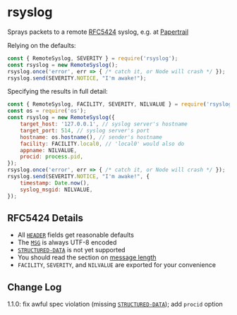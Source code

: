# rsyslog

Sprays packets to a remote [RFC5424] syslog, e.g. at [Papertrail]

[Papertrail]: https://papertrailapp.com
[RFC5424]: https://tools.ietf.org/html/rfc5424

Relying on the defaults:

```js
const { RemoteSyslog, SEVERITY } = require('rsyslog');
const rsyslog = new RemoteSyslog();
rsyslog.once('error', err => { /* catch it, or Node will crash */ });
rsyslog.send(SEVERITY.NOTICE, "I'm awake!");
```

Specifying the results in full detail:

```js
const { RemoteSyslog, FACILITY, SEVERITY, NILVALUE } = require('rsyslog');
const os = require('os');
const rsyslog = new RemoteSyslog({
    target_host: '127.0.0.1', // syslog server's hostname
    target_port: 514, // syslog server's port
    hostname: os.hostname(), // sender's hostname
    facility: FACILITY.local0, // 'local0' would also do
    appname: NILVALUE,
    procid: process.pid,
});
rsyslog.once('error', err => { /* catch it, or Node will crash */ });
rsyslog.send(SEVERITY.NOTICE, "I'm awake!", {
    timestamp: Date.now(),
    syslog_msgid: NILVALUE,
});
```

## RFC5424 Details

* All [`HEADER`][HEADER] fields get reasonable defaults
* The [`MSG`][MSG] is always UTF-8 encoded
* [`STRUCTURED-DATA`][SD] is not yet supported
* You should read the section on [message length][ML]
* `FACILITY`, `SEVERITY`, and `NILVALUE` are exported for your convenience

[HEADER]: https://tools.ietf.org/html/rfc5424#section-6.2
[SD]: https://tools.ietf.org/html/rfc5424#section-6.3
[MSG]: https://tools.ietf.org/html/rfc5424#section-6.4
[ML]: https://tools.ietf.org/html/rfc5424#section-6.1

## Change Log

1.1.0: fix awful spec violation (missing [`STRUCTURED-DATA`][SD]); add `procid` option

